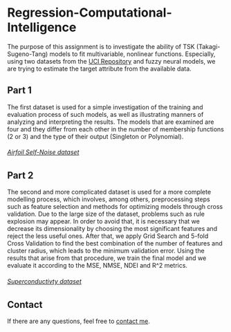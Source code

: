 # Regression-Computational-Intelligence
The purpose of this assignment is to investigate the ability of TSK (Takagi-Sugeno-Tang) models to fit multivariable, nonlinear functions. Especially, using two datasets from the [UCI Repository](https://archive.ics.uci.edu/ml/index.php) and fuzzy neural models, we are trying to estimate the target attribute from the available data.

## Part 1
The first dataset is used for a simple investigation of the training and evaluation process of such models, as well as illustrating manners of analyzing and interpreting the results. The models that are examined are four and they differ from each other in the number of membership functions (2 or 3) and the type of their output (Singleton or Polynomial).

###### [Airfoil Self-Noise dataset](https://archive.ics.uci.edu/ml/datasets/airfoil+self-noise)

## Part 2
The second and more complicated dataset is used for a more complete modelling process, which involves, among others, preprocessing steps such as feature selection and methods for optimizing models through cross validation. Due to the large size of the dataset, problems such as rule explosion may appear. In order to avoid that, it is necessary that we decrease its dimensionality by choosing the most significant features and reject the less useful ones. After that, we apply Grid Search and 5-fold Cross Validation to find the best combination of the number of features and cluster radius, which leads to the minimum validation error. Using the results that arise from that procedure, we train the final model and we evaluate it according to the MSE, NMSE, NDEI and R^2 metrics.

###### [Superconductivty dataset](https://archive.ics.uci.edu/ml/datasets/Superconductivty+Data)

## Contact
If there are any questions, feel free to [contact me](mailto:thomi199822@gmail.com?subject=[GitHub]%20Source%20Han%20Sans). 
